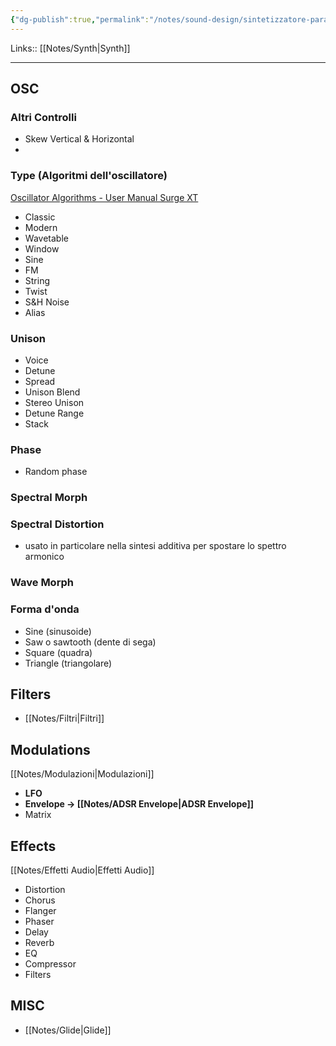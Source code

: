 ```yaml
---
{"dg-publish":true,"permalink":"/notes/sound-design/sintetizzatore-parametri-e-sezioni/","tags":["type/note"]}
---
```


Links:: [[Notes/Synth\|Synth]]

---



## OSC

### Altri Controlli

- Skew Vertical & Horizontal
- 

### Type (Algoritmi dell'oscillatore)
[Oscillator Algorithms - User Manual Surge XT](https://surge-synthesizer.github.io/manual-xt/#oscillator-algorithms)

- Classic 
- Modern
- Wavetable
- Window
- Sine
- FM
- String
- Twist
- S&H Noise
- Alias

### Unison

- Voice
- Detune
- Spread
- Unison Blend
- Stereo Unison
- Detune Range
- Stack

### Phase

- Random phase


### Spectral Morph

### Spectral Distortion

- usato in particolare nella sintesi additiva per spostare lo spettro armonico 

### Wave Morph



### Forma d'onda

- Sine (sinusoide)
- Saw o sawtooth (dente di sega)
- Square (quadra)
- Triangle (triangolare)



## Filters

- [[Notes/Filtri\|Filtri]]
## Modulations

[[Notes/Modulazioni\|Modulazioni]]

- **LFO**
- **Envelope → [[Notes/ADSR Envelope\|ADSR Envelope]]**
- Matrix

## Effects

[[Notes/Effetti Audio\|Effetti Audio]]

- Distortion
- Chorus
- Flanger
- Phaser
- Delay
- Reverb
- EQ
- Compressor
- Filters






## MISC

- [[Notes/Glide\|Glide]]